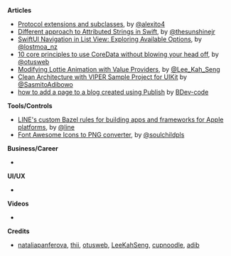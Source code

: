 
**Articles**

* [Protocol extensions and subclasses](https://alejandromp.com/blog/protocol-extensions-and-subclasses/), by [@alexito4](https://twitter.com/alexito4)
* [Different approach to Attributed Strings in Swift](https://sunshinejr.com/2020/04/30/different-approach-to-attributed-strings-in-swift/), by [@thesunshinejr](https://www.twitter.com/thesunshinejr)
* [SwiftUI Navigation in List View: Exploring Available Options](https://lostmoa.com/blog/NavigationInSwiftUIExploringAvailableOptions/), by [@lostmoa_nz](https://twitter.com/lostmoa_nz)
* [10 core principles to use CoreData without blowing your head off](https://medium.com/ios-os-x-development/10-core-principles-to-use-coredata-without-blowing-your-head-off-5ed11c623c6b), by [@otusweb](https://twitter.com/otusweb)
* [Modifying Lottie Animation with Value Providers](https://swiftsenpai.com/development/lottie-value-providers/), by [@Lee_Kah_Seng](https://twitter.com/Lee_Kah_Seng)
* [Clean Architecture with VIPER Sample Project for UIKit](https://cutecoder.org/programming/clean-architecture-viper-sample-project/) by [@SasmitoAdibowo](https://twitter.com/SasmitoAdibowo)
* [how to add a page to a blog created using Publish](https://beta.bdev-code.nl/publish/Add-a-bio-to-your-blog-in-Publish/) by [BDev-code](mailto:questions@bdev-code.nl)

**Tools/Controls**

* [LINE's custom Bazel rules for building apps and frameworks for Apple platforms](https://github.com/line/bazel_rules_apple/), by [@line](https://github.com/line)
* [Font Awesome Icons to PNG converter](https://fa2png.app), by [@soulchildpls](https://twitter.com/soulchildpls)

**Business/Career**

* 

**UI/UX**

*

**Videos**

* 

**Credits**

* [nataliapanferova](https://github.com/nataliapanferova), [thii](https://github.com/thii), [otusweb](https://github.com/otusweb), [LeeKahSeng](https://github.com/LeeKahSeng), [cupnoodle](https://github.com/cupnoodle), [adib](https://github.com/adib)
